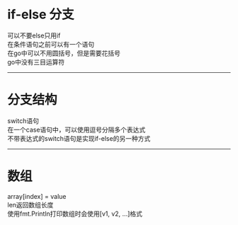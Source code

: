 # if-else 分支 
可以不要else只用if      
在条件语句之前可以有一个语句    
在go中可以不用圆括号，但是需要花括号    
go中没有三目运算符     
******
# 分支结构 
switch语句   
在一个case语句中，可以使用逗号分隔多个表达式    
不带表达式的switch语句是实现if-else的另一种方式    
*******
# 数组 
array[index] = value    
len返回数组长度    
使用fmt.Println打印数组时会使用[v1, v2, ...]格式   
